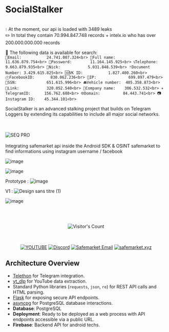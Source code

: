 # SocialStalker
<br>
💧 At the moment, our api is loaded with 3489 leaks<br>
✏️ In total they contain 70.994.847.748 records + intelx.io who has over 200.000.000.000 records<br>

🔎 The following data is available for search:<br>
`
📩Email:           24.741.007.324<br>
👤Full name:       11.636.879.754<br>
🔑Password:        11.164.145.925<br>
📞Telephone:       9.663.879.935<br>
👤Nick:            5.031.848.539<br>
🃏Document Number: 3.429.615.825<br>
🆔VK ID:           1.827.400.260<br>
ⓕFacebookID:       830.062.236<br>
🎯IP:              699.897.479<br>
🔢SSN:             651.615.996<br>
🚘Vehicle number:  405.358.873<br>
🔗Link:            320.052.540<br>
🏢Company name:    306.532.532<br>
✈️TelegramID:      156.762.688<br>
🌐Domain:          84.443.741<br>
📷Instagram ID:    45.344.101<br>
`

SocialStalker is an advanced stalking project that builds on Telegram Loggers by extending its capabilities to include all major social networks.

<br><br>
![SEQ PRO](https://github.com/user-attachments/assets/e2d5ec91-fc0c-4184-96ca-c6058002f3f4)
<br><br>
Integrating safemarket api inside the Android SDK & OSINT safemarket to find informations using instagram username / facebook

![image](https://github.com/user-attachments/assets/bdbcdd96-8246-48d7-8716-7d0d8368afb1)



![image](https://github.com/user-attachments/assets/d7e52b4d-c578-44a4-8c47-1fb540f0a2e4)


Prototype : ![image](https://github.com/user-attachments/assets/9a2c1377-4fa7-494f-9088-556b9f664975)


V1 : ![Design sans titre (1)](https://github.com/user-attachments/assets/80c3307d-99b7-489e-a549-ff3b5fde4518)


![image](https://github.com/user-attachments/assets/05b33ff8-c635-4c2a-88f6-a0db6ead06b5)


<br/><br/>
<div align="center"> 
  <img src="https://profile-counter.glitch.me/Zhodisov/count.svg" alt="Visitor's Count" />
</div>
<br/><br/>

<div align="center">
  
[![YOUTUBE](https://img.shields.io/badge/Youtube-fc0000?style=for-the-badge&logo=YOUTUBE&logoColor=white)](https://www.youtube.com/@Jodis974)
[![Discord](https://img.shields.io/badge/Discord-6a85b9?style=for-the-badge&logo=discord&logoColor=white)](https://safemarket.xyz/discord)
[![Safemarket Email](https://img.shields.io/badge/safemarket_email-333333?style=for-the-badge&logo=gmail&logoColor=red)](mailto:support-checkout@safemarket.xyz)
[![safemarket.xyz](https://img.shields.io/badge/safemarket.xyz-0077B5?style=for-the-badge&logo=internet&logoColor=white)](https://safemarket.xyz/)

</div>

## Architecture Overview
  - [Telethon](https://github.com/LonamiWebs/Telethon) for Telegram integration.
  - [yt_dlp](https://github.com/yt-dlp/yt-dlp) for YouTube data extraction.
  - Standard Python libraries (`requests`, `json`, `re`) for REST API calls and HTML parsing.
  - [Flask](https://flask.palletsprojects.com/) for exposing secure API endpoints.
  - [asyncpg](https://github.com/MagicStack/asyncpg) for PostgreSQL database interactions.
- **Database**: PostgreSQL
- **Deployment**: Ready to be deployed as a web process with API endpoints accessible via a public URL.
- **Firebase**: Backend API for android techs.
